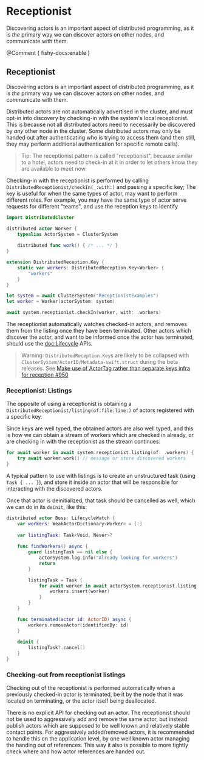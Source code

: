 # Receptionist

Discovering actors is an important aspect of distributed programming, as it is _the_ primary way we can discover actors on other nodes,
and communicate with them.

@Comment { 
    fishy-docs:enable
}

## Receptionist

Discovering actors is an important aspect of distributed programming, as it is _the_ primary way we can discover actors on other nodes,
and communicate with them.

Distributed actors are not automatically advertised in the cluster, and must opt-in into discovery by checking-in with the system's local
receptionist. This is because not all distributed actors need to necessarily be discovered by _any_ other node in the cluster. 
Some distributed actors may only be handed out after authenticating who is trying to access them (and then still, they may perform
additional authentication for specific remote calls).

> Tip: The receptionist pattern is called "receptionist", because similar to a hotel, actors need to check-in at it in
> order to let others know they are available to meet now.
 
Checking-in with the receptionist is performed by calling ``DistributedReceptionist/checkIn(_:with:)`` and passing a 
specific key; The key is useful for when the same types of actor, may want to perform different roles. For example, you may
have the same type of actor serve requests for different "teams", and use the reception keys to identify 

```swift
import DistributedCluster

distributed actor Worker {
    typealias ActorSystem = ClusterSystem
    
    distributed func work() { /* ... */ }
}

extension DistributedReception.Key {
    static var workers: DistributedReception.Key<Worker> {
        "workers"
    }
}
```

```swift
let system = await ClusterSystem("ReceptionistExamples")
let worker = Worker(actorSystem: system)
```

```swift
await system.receptionist.checkIn(worker, with: .workers) 
```

The receptionist automatically watches checked-in actors, and removes them from the listing once they have been terminated.
Other actors which discover the actor, and want to be informed once the actor has terminated, should use the <doc:Lifecycle> APIs.

> Warning: `DistributedReception.Key`s are likely to be collapsed with ``ClusterSystem/ActorID/Metadata-swift.struct`` during the beta releases.
> See [Make use of ActorTag rather than separate keys infra for reception #950](https://github.com/apple/swift-distributed-actors/issues/950)

### Receptionist: Listings

The opposite of using a receptionist is obtaining a ``DistributedReceptionist/listing(of:file:line:)`` of actors registered with a specific key.

Since keys are well typed, the obtained actors are also well typed, and this is how we can obtain a stream of workers which are checked in already, or are checking in with the receptionist as the stream continues:

```swift
for await worker in await system.receptionist.listing(of: .workers) {
    try await worker.work() // message or store discovered workers
}
```

A typical pattern to use with listings is to create an unstructured task (using `Task { ... }`),
and store it inside an actor that will be responsible for interacting with the discovered actors.

Once that actor is deinitialized, that task should be cancelled as well, which we can do in its `deinit`, like this:

```swift
distributed actor Boss: LifecycleWatch { 
    var workers: WeakActorDictionary<Worker> = [:]
    
    var listingTask: Task<Void, Never>?
    
    func findWorkers() async {
        guard listingTask == nil else {
            actorSystem.log.info("Already looking for workers")
            return
        }

        listingTask = Task {
            for await worker in await actorSystem.receptionist.listing(of: .workers) {
                workers.insert(worker)
            }
        }
    }

    func terminated(actor id: ActorID) async {
        workers.removeActor(identifiedBy: id)
    }
    
    deinit {
        listingTask?.cancel()
    }
}
```

### Checking-out from receptionist listings

Checking out of the receptionist is performed automatically when a previously checked-in actor is terminated,
be it by the node that it was located on terminating, or the actor itself being deallocated.

There is no explicit API for checking out an actor. The receptionist should not be used to aggressively add and remove the same actor, but instead publish actors which are supposed to be well known and relatively stable contact points. For aggressively added/removed actors, it is recommended to handle this on the application level, by one well known actor managing the handing out of references. This way it also is possible to more tightly check where and how actor references are handed out. 
